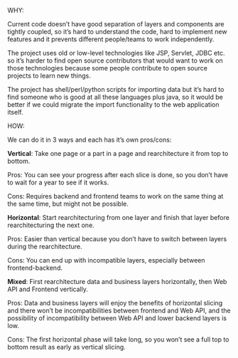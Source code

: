 WHY:

Current code doesn’t have good separation of layers and components are tightly coupled, so it’s hard to understand the code, hard to implement new features and it prevents different people/teams to work independently.

The project uses old or low-level technologies like JSP, Servlet, JDBC etc. so it’s harder to find open source contributors that would want to work on those technologies because some people contribute to open source projects to learn new things.

The project has shell/perl/python scripts for importing data but it’s hard to find someone who is good at all these languages plus java, so it would be better if we could migrate the import functionality to the web application itself.


HOW:

We can do it in 3 ways and each has it’s own pros/cons:

**Vertical**: Take one page or a part in a page and rearchitecture it from top to bottom.

Pros: You can see your progress after each slice is done, so you don’t have to wait for a year to see if it works.

Cons: Requires backend and frontend teams to work on the same thing at the same time, but might not be possible.

**Horizontal**: Start rearchitecturing from one layer and finish that layer before rearchitecturing the next one.

Pros: Easier than vertical because you don’t have to switch between layers during the rearchitecture.

Cons: You can end up with incompatible layers, especially between frontend-backend.

**Mixed**: First rearchitecture data and business layers horizontally, then Web API and Frontend vertically.

Pros: Data and business layers will enjoy the benefits of horizontal slicing and there won’t be incompatibilities between frontend and Web API, and the possibility of incompatibility between Web API and lower backend layers is low.

Cons: The first horizontal phase will take long, so you won’t see a full top to bottom result as early as vertical slicing.
